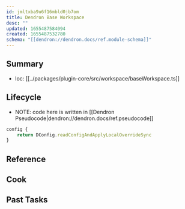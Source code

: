 ```yaml
---
id: jmltxba9u6f16mbld0jb7om
title: Dendron Base Workspace
desc: ""
updated: 1655487584094
created: 1655487532780
schema: "[[dendron://dendron.docs/ref.module-schema]]"
---
```


## Summary

- loc: [[../packages/plugin-core/src/workspace/baseWorkspace.ts]]

## Lifecycle

- NOTE: code here is written in [[Dendron Pseudocode|dendron://dendron.docs/ref.pseudocode]]

```ts
config {
	return DConfig.readConfigAndApplyLocalOverrideSync
}
```

## Reference

## Cook

## Past Tasks
